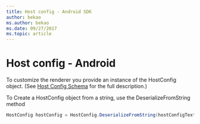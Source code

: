 ```yaml
---
title: Host config - Android SDK
author: bekao
ms.author: bekao
ms.date: 09/27/2017
ms.topic: article
---
```


# Host config - Android

To customize the renderer you provide an instance of the HostConfig object. (See [Host Config Schema](../../../rendering-cards/host-config.md) for the full description.)

To Create a HostConfig object from a string, use the DeserializeFromString method

```java
HostConfig hostConfig = HostConfig.DeserializeFromString(hostConfigText);
```